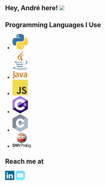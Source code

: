 ## Hey, André here! <img src="https://media.giphy.com/media/hvRJCLFzcasrR4ia7z/giphy.gif" width="25px">

## Programming Languages I Use
<!-- * Python <img src = https://github.com/andregossip/andregossip/blob/main/images/python.svg width='30'/>
* Java <img src = https://github.com/andregossip/andregossip/blob/main/images/java.svg width=30>
* JavaScript <img src = https://github.com/andregossip/andregossip/blob/main/images/javascript.svg width=30>
* C# <img src= https://github.com/andregossip/andregossip/blob/main/images/c-sharp.svg width=30>
* C <img src= https://github.com/andregossip/andregossip/blob/main/images/c.svg width=30>
* Prolog <img src= https://github.com/andregossip/andregossip/blob/main/images/prolog.svg width=30> -->

* <img src = https://github.com/andregossip/andregossip/blob/main/images/python.svg width='50'/>
* <img src = https://github.com/andregossip/andregossip/blob/main/images/java.svg width=50>
* <img src = https://github.com/andregossip/andregossip/blob/main/images/javascript.svg width=50>
* <img src= https://github.com/andregossip/andregossip/blob/main/images/c-sharp.svg width=50>
* <img src= https://github.com/andregossip/andregossip/blob/main/images/c.svg width=50>
* <img src= https://github.com/andregossip/andregossip/blob/main/images/prolog2.png width=60>

<!-- <img src = https://github.com/andregossip/andregossip/blob/main/images/python.svg width='50'/> <img src = https://github.com/andregossip/andregossip/blob/main/images/java.svg width=50> <img src = https://github.com/andregossip/andregossip/blob/main/images/javascript.svg width=50> <img src= https://github.com/andregossip/andregossip/blob/main/images/c-sharp.svg width=50> <img src= https://github.com/andregossip/andregossip/blob/main/images/c.svg width=50> <img src= https://github.com/andregossip/andregossip/blob/main/images/prolog2.png width=60> -->

## Reach me at
[<img src= "https://github.com/andregossip/andregossip/blob/main/images/linkedin.svg" width=30>](https://www.linkedin.com/in/andr%C3%A9-christofferson-228b4a7b/) [<img src= "https://github.com/andregossip/andregossip/blob/main/images/mail.svg" width=30>](mailto:andrechristofferson@me.com)
